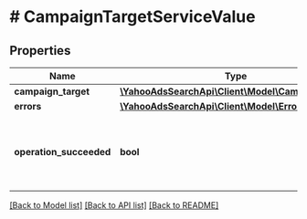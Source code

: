 # # CampaignTargetServiceValue

## Properties

Name | Type | Description | Notes
------------ | ------------- | ------------- | -------------
**campaign_target** | [**\YahooAdsSearchApi\Client\Model\CampaignTarget**](CampaignTarget.md) |  | [optional] 
**errors** | [**\YahooAdsSearchApi\Client\Model\Error[]**](Error.md) |  | [optional] 
**operation_succeeded** | **bool** | &lt;ja&gt;処理結果です。&lt;/ja&gt;&lt;br&gt;&lt;en&gt;The operation.&lt;/en&gt; | [optional] 

[[Back to Model list]](../../README.md#documentation-for-models) [[Back to API list]](../../README.md#documentation-for-api-endpoints) [[Back to README]](../../README.md)


